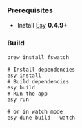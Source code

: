 ### Prerequisites

- Install [Esy](https://esy.sh/) **0.4.9+**

### Build

```
brew install fswatch

# Install dependencies
esy install
# Build dependencies
esy build
# Run the app
esy run

# or in watch mode
esy dune build --watch
```
